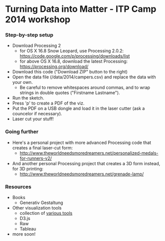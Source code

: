 # Turning Data into Matter - ITP Camp 2014 workshop

### Step-by-step setup

* Download Processing 2
  * for OS X 16.8 Snow Leopard, use Processing 2.0.2: https://code.google.com/p/processing/downloads/list
  * for above OS X 16.8, download the latest Processing: https://processing.org/download/
* Download this code ("Download ZIP" button to the right)
* Open the data file (/data/2014/campers.csv) and replace the data with your own. 
  * Be careful to remove whitespaces around commas, and to wrap strings in double quotes ("Firstname Lastname").
* Run the sketch.
* Press 'p' to create a PDF of the viz.
* Put the PDF on a USB dongle and load it in the laser cutter (ask a councelor if necessary).
* Laser cut your stuff!

### Going further

* Here's a personal project with more advanced Processing code that creates a final laser-cut form: 
  * http://www.theworldneedsmoredreamers.net/personalized-medals-for-runners-v2/
* And another personal Processing project that creates a 3D form instead, for 3D printing:
  * http://www.theworldneedsmoredreamers.net/grenade-lamp/

### Resources

* Books
  * Generativ Gestaltung
* Other visualization tools
  * collection of [various tools](http://selection.datavisualization.ch/)
  * D3.js
  * Raw
  * Tableau
* more soon!
